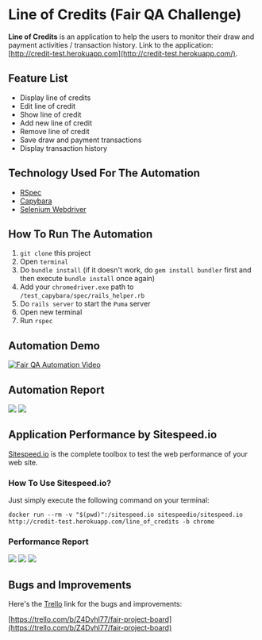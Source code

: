 # Line of Credits (Fair QA Challenge)


**Line of Credits** is an application to help the users to monitor their draw and payment activities / transaction history. Link to the application: [http://credit-test.herokuapp.com](http://credit-test.herokuapp.com/).

## Feature List

 * Display line of credits
 * Edit line of credit
 * Show line of credit
 * Add new line of credit
 * Remove line of credit
 * Save draw and payment transactions
 * Display transaction history

## Technology Used For The Automation

 * [RSpec](http://rspec.info/)
 * [Capybara](https://github.com/teamcapybara/capybara)
 * [Selenium Webdriver](https://www.seleniumhq.org/projects/webdriver)

## How To Run The Automation

1. `git clone` this project
2. Open `terminal`
3. Do `bundle install` (if it doesn't work, do `gem install bundler` first and then execute `bundle install` once again)
4. Add your `chromedriver.exe` path to `/test_capybara/spec/rails_helper.rb`
5. Do `rails server` to start the `Puma` server
6. Open new terminal
7. Run `rspec`

## Automation Demo
[![Fair QA Automation Video](https://imgur.com/HnkISr1.png)](https://www.youtube.com/watch?v=xaDi5JMRfCI)

## Automation Report
![](https://imgur.com/P4OCXLe.png)
![](https://imgur.com/y2JO3hu.png)

## Application Performance by Sitespeed.io
[Sitespeed.io](https://www.sitespeed.io) is the complete toolbox to test the web performance of your web site.
### How To Use Sitespeed.io?
Just simply execute the following command on your terminal:

`docker run --rm -v "$(pwd)":/sitespeed.io sitespeedio/sitespeed.io http://credit-test.herokuapp.com/line_of_credits -b chrome`

### Performance Report
![](https://imgur.com/IPIXh8F.png)
![](https://imgur.com/mhdqTeW.png)
![](https://imgur.com/aN4gswp.png)

## Bugs and Improvements
Here's the [Trello](https://trello.com/) link for the bugs and improvements: 

[https://trello.com/b/Z4Dvhl77/fair-project-board](https://trello.com/b/Z4Dvhl77/fair-project-board)
